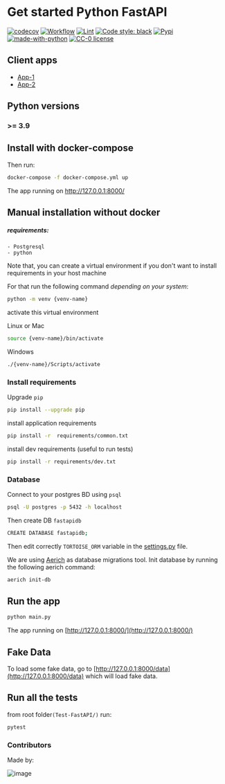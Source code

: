 # Get started Python FastAPI

[![codecov](https://codecov.io/gh/meschac38700/Test-FastAPI/branch/master/graph/badge.svg?token=iffvr8Fmg5)](https://codecov.io/gh/meschac38700/Test-FastAPI)
[![Workflow](https://github.com/meschac38700/Test-FastAPI/actions/workflows/workflow.yml/badge.svg?branch=master)](https://github.com/meschac38700/Test-FastAPI/actions/workflows/workflow.yml)
[![Lint](https://github.com/meschac38700/Test-FastAPI/actions/workflows/auto-format.yaml/badge.svg)](https://github.com/meschac38700/Test-FastAPI/actions/workflows/auto-format.yaml)
[![Code style: black](https://img.shields.io/badge/code%20style-black-000000.svg)](https://github.com/psf/black)
[![Pypi](https://img.shields.io/pypi/v/pip.svg)](https://pypi.org/project/pip/)
[![made-with-python](https://img.shields.io/badge/Made%20with-Python-1f425f.svg)](https://www.python.org/)
[![CC-0 license](https://img.shields.io/badge/License-CC--0-blue.svg)](https://github.com/meschac38700/Test-FastAPI/blob/master/LICENSE)

## Client apps

- [App-1](https://github.com/meschac38700/fastAPI-client-side)
- [App-2](https://github.com/meschac38700/comment-design)

## Python versions

### >= 3.9

## Install with docker-compose

Then run:

```bash
docker-compose -f docker-compose.yml up
```

The app running on http://127.0.0.1:8000/

## Manual installation without docker

##### requirements:
    - Postgresql
    - python

Note that, you can create a virtual environment
if you don't want to install requirements in your host machine

For that run the following command *depending on your system*:

```bash
python -m venv {venv-name}
```

activate this virtual environment

Linux or Mac

```bash
source {venv-name}/bin/activate
```

Windows

```bash
./{venv-name}/Scripts/activate
```

### Install requirements

Upgrade `pip`

```bash
pip install --upgrade pip
```

install application requirements

```bash
pip install -r  requirements/common.txt
```

install dev requirements (useful to run tests)

```bash
pip install -r requirements/dev.txt
```

### Database

Connect to your postgres BD using `psql`

```bash
psql -U postgres -p 5432 -h localhost
```

Then create DB `fastapidb`

```bash
CREATE DATABASE fastapidb;
```

Then edit correctly `TORTOISE_ORM` variable in the [settings.py](https://github.com/meschac38700/Test-FastAPI/blob/master/app/api/api_v1/settings.py#L5) file.

We are using [Aerich](https://github.com/tortoise/aerich) as database migrations tool.
Init database by running the following aerich command:

```bash
aerich init-db
```

## Run the app

```bash
python main.py
```

The app running on [http://127.0.0.1:8000/](http://127.0.0.1:8000/)

## Fake Data

To load some fake data, go to [http://127.0.0.1:8000/data](http://127.0.0.1:8000/data)
which will load fake data.

## Run all the tests

from root folder`(Test-FastAPI/)` run:

```bash
pytest
```

### Contributors

Made by:

![image](https://contrib.rocks/image?repo=meschac38700/Test-FastAPI)
